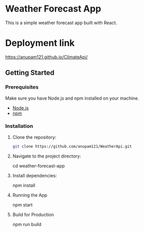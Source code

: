 # Weather Forecast App

This is a simple weather forecast app built with React.

# Deployment link
    
https://anupam121.github.io/ClimateApi/


## Getting Started

### Prerequisites

Make sure you have Node.js and npm installed on your machine.

- [Node.js](https://nodejs.org/)
- [npm](https://www.npmjs.com/)

### Installation

1. Clone the repository:

   ```bash
   git clone https://github.com/anupam121/WeatherApi.git

2. Navigate to the project directory:

   cd weather-forecast-app

3. Install dependencies:
    
   npm install

4. Running the App
     
   npm start

5. Build for Production

   npm run build



   